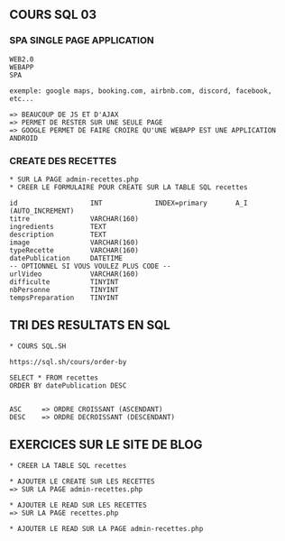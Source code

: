## COURS SQL 03


### SPA SINGLE PAGE APPLICATION

    WEB2.0
    WEBAPP
    SPA

    exemple: google maps, booking.com, airbnb.com, discord, facebook, etc...

    => BEAUCOUP DE JS ET D'AJAX
    => PERMET DE RESTER SUR UNE SEULE PAGE
    => GOOGLE PERMET DE FAIRE CROIRE QU'UNE WEBAPP EST UNE APPLICATION ANDROID

### CREATE DES RECETTES


    * SUR LA PAGE admin-recettes.php
    * CREER LE FORMULAIRE POUR CREATE SUR LA TABLE SQL recettes

    id                  INT             INDEX=primary       A_I (AUTO_INCREMENT)
    titre               VARCHAR(160)
    ingredients         TEXT    
    description         TEXT
    image               VARCHAR(160)
    typeRecette         VARCHAR(160)
    datePublication     DATETIME
    -- OPTIONNEL SI VOUS VOULEZ PLUS CODE --
    urlVideo            VARCHAR(160)
    difficulte          TINYINT
    nbPersonne          TINYINT
    tempsPreparation    TINYINT


## TRI DES RESULTATS EN SQL

    * COURS SQL.SH

    https://sql.sh/cours/order-by

    SELECT * FROM recettes
    ORDER BY datePublication DESC


    ASC     => ORDRE CROISSANT (ASCENDANT)
    DESC    => ORDRE DECROISSANT (DESCENDANT)


## EXERCICES SUR LE SITE DE BLOG

    * CREER LA TABLE SQL recettes

    * AJOUTER LE CREATE SUR LES RECETTES
    => SUR LA PAGE admin-recettes.php

    * AJOUTER LE READ SUR LES RECETTES
    => SUR LA PAGE recettes.php

    * AJOUTER LE READ SUR LA PAGE admin-recettes.php





